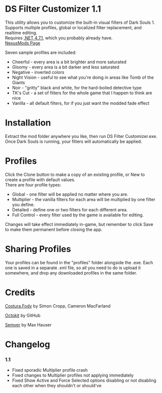 
# DS Filter Customizer 1.1
This utility allows you to customize the built-in visual filters of Dark Souls 1. Supports multiple profiles, global or localized filter replacement, and realtime editing.  
Requires [.NET 4.7.1](https://www.microsoft.com/net/download/thank-you/net471), which you probably already have.  
[NexusMods Page](https://www.nexusmods.com/darksouls/mods/1411)

Seven sample profiles are included:
* Cheerful - every area is a bit brighter and more saturated
* Gloomy - every area is a bit darker and less saturated
* Negative - inverted colors
* Night Vision - useful to see what you're doing in areas like Tomb of the Giants
* Noir - "gritty" black and white, for the hard-boiled detective type
* TK's Cut - a set of filters for the whole game that I happen to think are nice
* Vanilla - all default filters, for if you just want the modded fade effect

# Installation
Extract the mod folder anywhere you like, then run DS Filter Customizer.exe.  
Once Dark Souls is running, your filters will automatically be applied.

# Profiles
Click the Clone button to make a copy of an existing profile, or New to create a profile with default values.  
There are four profile types:  
* Global - one filter will be applied no matter where you are.
* Multiplier - the vanilla filters for each area will be multiplied by one filter you define.
* Detailed - define one or two filters for each different area.
* Full Control - every filter used by the game is available for editing.

Changes will take effect immediately in-game, but remember to click Save to make them permanent before closing the app.

# Sharing Profiles
Your profiles can be found in the "profiles" folder alongside the .exe. Each one is saved in a separate .xml file, so all you need to do is upload it somewhere, and drop any downloaded profiles in the same folder.

# Credits
[Costura.Fody](https://github.com/Fody/Costura) by Simon Cropp, Cameron MacFarland

[Octokit](https://github.com/octokit/octokit.net) by GitHub

[Semver](https://github.com/maxhauser/semver) by Max Hauser

# Changelog
### 1.1
* Fixed sporadic Multiplier profile crash
* Fixed changes to Multiplier profiles not applying immediately
* Fixed Show Active and Force Selected options disabling or not disabling each other when they shouldn't or should've